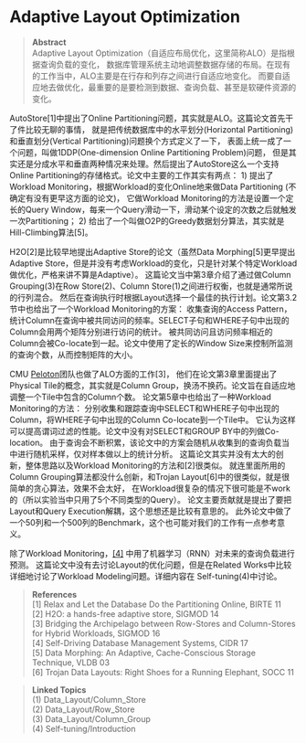 # Adaptive Layout Optimization

> **Abstract**\
> Adaptive Layout Optimization（自适应布局优化，这里简称ALO）是指根据查询负载的变化，
> 数据库管理系统主动地调整数据存储的布局。在现有的工作当中，ALO主要是在行存和列存之间进行自适应地变化。
> 而要自适应地去做优化，最重要的是要检测到数据、查询负载、甚至是软硬件资源的变化。

>
>
AutoStore[1]中提出了Online Partitioning问题，其实就是ALO。这篇论文首先干了件比较无聊的事情，
就是把传统数据库中的水平划分(Horizontal Partitioning)和垂直划分(Vertical Partitioning)问题换个方式定义了一下，
表面上统一成了一个问题，叫做1DDP(One-dimension Online Partitioning Problem)问题，
但是其实还是分成水平和垂直两种情况来处理。然后提出了AutoStore这么一个支持Online Partitioning的存储格式。论文中主要的工作其实有两点：
1\) 提出了Workload Monitoring，根据Workload的变化Online地来做Data Partitioning (不确定有没有更早这方面的论文)，
它做Workload Monitoring的方法是设置一个定长的Query Window，每来一个Query滑动一下，滑动某个设定的次数之后就触发一次Partitioning；
2\) 给出了一个叫做O2P的Greedy数据划分算法，其实就是Hill-Climbing算法[5]。


H2O[2]是比较早地提出Adaptive Store的论文（虽然Data Morphing[5]更早提出Adaptive Store，但是并没有考虑Workload的变化，只是针对某个特定Workload做优化，严格来讲不算是Adaptive）。
这篇论文当中第3章介绍了通过做Column Grouping(3)在Row Store(2)、Column Store(1)之间进行权衡，也就是通常所说的行列混合。
然后在查询执行时根据Layout选择一个最佳的执行计划。论文第3.2节中也给出了一个Workload Monitoring的方案：
收集查询的Access Pattern，统计Column在查询中被共同访问的频率。SELECT子句和WHERE子句中出现的Column会用两个矩阵分别进行访问的统计。
被共同访问且访问频率相近的Column会被Co-locate到一起。论文中使用了定长的Window Size来控制所监测的查询个数，从而控制矩阵的大小。


CMU [Peloton](http://pelotondb.io/)团队也做了ALO方面的工作[3]，
他们在论文第3章里面提出了Physical Tile的概念，其实就是Column Group，换汤不换药。论文旨在自适应地调整一个Tile中包含的Column个数。
论文第5章中也给出了一种Workload Monitoring的方法：
分别收集和跟踪查询中SELECT和WHERE子句中出现的Column，将WHERE子句中出现的Column Co-locate到一个Tile中。
它认为这样可以提高谓词过滤的性能。论文中没有对SELECT和GROUP BY中的列做Co-location。
由于查询会不断积累，该论文中的方案会随机从收集到的查询负载当中进行随机采样，仅对样本做以上的统计分析。
这篇论文其实并没有太大的创新，整体思路以及Workload Monitoring的方法和[2]很类似。
就连里面所用的Column Grouping算法都没什么创新，和Trojan Layout[6]中的很类似，就是很简单的贪心算法，效果不会太好，
在Workload很复杂的情况下很可能是不work的（所以实验当中只用了5个不同类型的Query）。
论文主要贡献就是提出了要把Layout和Query Execution解耦，这个思想还是比较有意思的。
此外论文中做了一个50列和一个500列的Benchmark，这个也可能对我们的工作有一点参考意义。


除了Workload Monitoring，[[4]](http://db.cs.cmu.edu/papers/2017/p42-pavlo-cidr17.pdf) 中用了机器学习（RNN）对未来的查询负载进行预测。
这篇论文中没有去讨论Layout的优化问题，但是在Related Works中比较详细地讨论了Workload Modeling问题。详细内容在
Self-tuning(4)中讨论。

> **References**\
> [1] Relax and Let the Database Do the Partitioning Online, BIRTE 11\
> [2] H2O: a hands-free adaptive store, SIGMOD 14\
> [3] Bridging the Archipelago between Row-Stores and Column-Stores for Hybrid Workloads, SIGMOD 16\
> [4] Self-Driving Database Management Systems, CIDR 17\
> [5] Data Morphing: An Adaptive, Cache-Conscious Storage Technique, VLDB 03\
> [6] Trojan Data Layouts: Right Shoes for a Running Elephant, SOCC 11

> **Linked Topics**\
> (1) Data_Layout/Column_Store\
> (2) Data_Layout/Row_Store\
> (3) Data_Layout/Column_Group\
> (4) Self-tuning/Introduction
